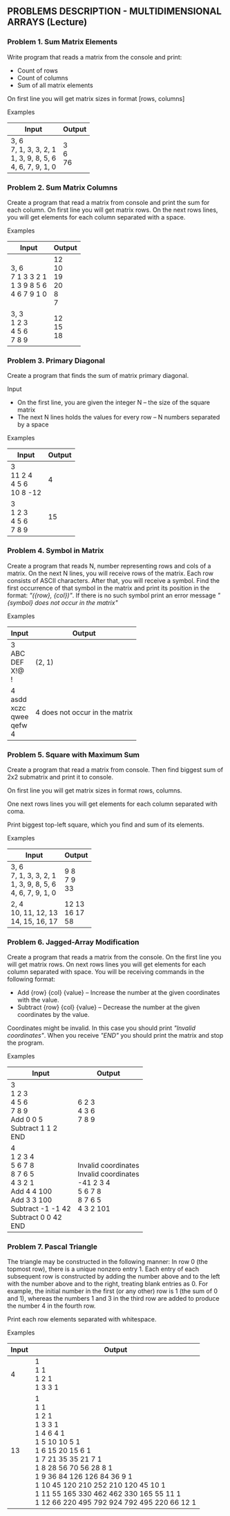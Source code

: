 ## PROBLEMS DESCRIPTION - MULTIDIMENSIONAL ARRAYS (Lecture)


### Problem 1.	Sum Matrix Elements
Write program that reads a matrix from the console and print:
  +	Count of rows
  +	Count of columns
  +	Sum of all matrix elements

On first line you will get matrix sizes in format [rows, columns]

Examples

| Input     | Output |
| --------- | -----|
| 3, 6 <br> 7, 1, 3, 3, 2, 1 <br> 1, 3, 9, 8, 5, 6 <br> 4, 6, 7, 9, 1, 0 | 3 <br> 6 <br> 76 |

### Problem 2.	Sum Matrix Columns
Create a program that read a matrix from console and print the sum for each column. On first line you will get matrix rows. On the next rows lines, you will get elements for each column separated with a space. 

Examples

| Input     | Output |
| --------- | -----|
| 3, 6 <br> 7 1 3 3 2 1 <br> 1 3 9 8 5 6 <br> 4 6 7 9 1 0 | 12 <br> 10 <br> 19 <br> 20 <br> 8 <br> 7 |
| 3, 3 <br> 1 2 3 <br> 4 5 6 <br> 7 8 9 | 12 <br> 15 <br> 18 |

### Problem 3.	Primary Diagonal
Create a program that finds the sum of matrix primary diagonal.

Input
  +	On the first line, you are given the integer N – the size of the square matrix
  +	The next N lines holds the values for every row – N numbers separated by a space

Examples

| Input     | Output |
| --------- | -----|
|3 <br> 11 2 4 <br> 4 5 6 <br> 10 8 -12 | 4 |
| 3 <br> 1 2 3 <br> 4 5 6 <br> 7 8 9 | 15 |

### Problem 4.	Symbol in Matrix
Create a program that reads N, number representing rows and cols of a matrix. On the next N lines, you will receive rows of the matrix. Each row consists of ASCII characters. After that, you will receive a symbol. Find the first occurrence of that symbol in the matrix and print its position in the format: _"({row}, {col})"_. If there is no such symbol print an error message _"{symbol} does not occur in the matrix"_

Examples

| Input     | Output |
| --------- | -----|
| 3 <br> ABC <br> DEF <br> X!@ <br> ! | (2, 1) |
| 4 <br> asdd <br> xczc <br> qwee <br> qefw <br> 4 | 4 does not occur in the matrix |

### Problem 5.	Square with Maximum Sum
Create a program that read a matrix from console. Then find biggest sum of 2x2 submatrix and print it to console.

On first line you will get matrix sizes in format rows, columns.

One next rows lines you will get elements for each column separated with coma.

Print biggest top-left square, which you find and sum of its elements.

Examples

| Input     | Output |
| --------- | -----|
| 3, 6 <br> 7, 1, 3, 3, 2, 1 <br> 1, 3, 9, 8, 5, 6 <br> 4, 6, 7, 9, 1, 0 | 9 8 <br> 7 9 <br> 33 |
| 2, 4 <br> 10, 11, 12, 13 <br> 14, 15, 16, 17 | 12 13 <br> 16 17 <br> 58 |

### Problem 6.	Jagged-Array Modification
Create a program that reads a matrix from the console. On the first line you will get matrix rows. On next rows lines you will get elements for each column separated with space. You will be receiving commands in the following format:
  +	Add {row} {col} {value} – Increase the number at the given coordinates with the value.
  +	Subtract {row} {col} {value} – Decrease the number at the given coordinates by the value.
  
Coordinates might be invalid. In this case you should print _"Invalid coordinates"_. When you receive _"END"_ you should print the matrix and stop the program.

Examples

| Input     | Output |
| --------- | -----|
| 3 <br> 1 2 3 <br> 4 5 6 <br> 7 8 9 <br> Add 0 0 5 <br> Subtract 1 1 2 <br> END | 6 2 3 <br> 4 3 6 <br> 7 8 9 |
| 4 <br> 1 2 3 4 <br> 5 6 7 8 <br> 8 7 6 5 <br> 4 3 2 1 <br> Add 4 4 100 <br> Add 3 3 100 <br> Subtract -1 -1 42 <br> Subtract 0 0 42 <br> END | Invalid coordinates <br> Invalid coordinates <br> -41 2 3 4 <br> 5 6 7 8 <br> 8 7 6 5 <br> 4 3 2 101 |

### Problem 7.	Pascal Triangle
The triangle may be constructed in the following manner: In row 0 (the topmost row), there is a unique nonzero entry 1. Each entry of each subsequent row is constructed by adding the number above and to the left with the number above and to the right, treating blank entries as 0. For example, the initial number in the first (or any other) row is 1 (the sum of 0 and 1), whereas the numbers 1 and 3 in the third row are added to produce the number 4 in the fourth row.

Print each row elements separated with whitespace.

Examples

| Input     | Output |
| --------- | -----|
| 4 | 1 <br> 1 1 <br> 1 2 1 <br> 1 3 3 1 |
| 13 | 1 <br> 1 1 <br> 1 2 1 <br> 1 3 3 1 <br> 1 4 6 4 1 <br> 1 5 10 10 5 1 <br> 1 6 15 20 15 6 1 <br> 1 7 21 35 35 21 7 1 <br> 1 8 28 56 70 56 28 8 1 <br> 1 9 36 84 126 126 84 36 9 1 <br> 1 10 45 120 210 252 210 120 45 10 1 <br> 1 11 55 165 330 462 462 330 165 55 11 1 <br> 1 12 66 220 495 792 924 792 495 220 66 12 1 |
